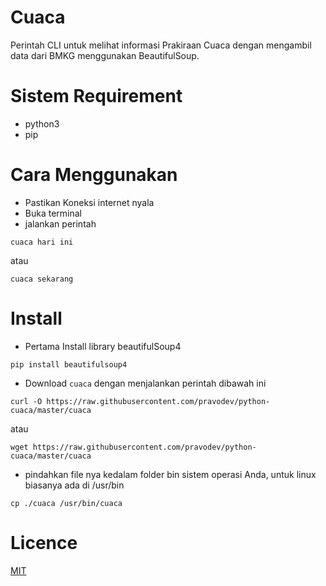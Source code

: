 # Cuaca
Perintah CLI untuk melihat informasi Prakiraan Cuaca dengan mengambil data dari BMKG menggunakan BeautifulSoup.

# Sistem Requirement
- python3
- pip

# Cara Menggunakan
- Pastikan Koneksi internet nyala
- Buka terminal
- jalankan perintah

```
cuaca hari ini
```
atau
```
cuaca sekarang
```

# Install
- Pertama Install library beautifulSoup4
```
pip install beautifulsoup4
```
- Download `cuaca` dengan menjalankan perintah dibawah ini
```
curl -O https://raw.githubusercontent.com/pravodev/python-cuaca/master/cuaca
```
atau
```
wget https://raw.githubusercontent.com/pravodev/python-cuaca/master/cuaca
```
- pindahkan file nya kedalam folder bin sistem operasi Anda, untuk linux biasanya ada di /usr/bin
```
cp ./cuaca /usr/bin/cuaca
```

# Licence
[MIT](https://www.google.com)